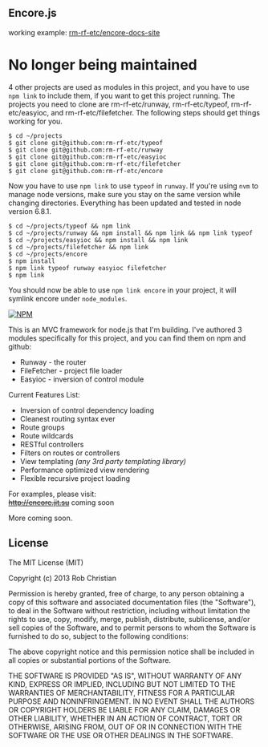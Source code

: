 ## Encore.js
working example: [rm-rf-etc/encore-docs-site](http://github.com/rm-rf-etc/encore-docs-site)

# No longer being maintained

4 other projects are used as modules in this project, and you have to use `npm link` to include them, if you want to get this project running. The projects you need to clone are rm-rf-etc/runway, rm-rf-etc/typeof, rm-rf-etc/easyioc, and rm-rf-etc/filefetcher. The following steps should get things working for you.
```
$ cd ~/projects
$ git clone git@github.com:rm-rf-etc/typeof
$ git clone git@github.com:rm-rf-etc/runway
$ git clone git@github.com:rm-rf-etc/easyioc
$ git clone git@github.com:rm-rf-etc/filefetcher
$ git clone git@github.com:rm-rf-etc/encore
```
Now you have to use `npm link` to use `typeof` in `runway`. If you're using `nvm` to manage node versions, make sure you stay on the same version while changing directories. Everything has been updated and tested in node version 6.8.1.
```
$ cd ~/projects/typeof && npm link
$ cd ~/projects/runway && npm install && npm link && npm link typeof
$ cd ~/projects/easyioc && npm install && npm link
$ cd ~/projects/filefetcher && npm link
$ cd ~/projects/encore
$ npm install
$ npm link typeof runway easyioc filefetcher
$ npm link
```
You should now be able to use `npm link encore` in your project, it will symlink encore under `node_modules`.


[![NPM](https://nodei.co/npm/encore.png?compact=true)](https://nodei.co/npm/encore/)

This is an MVC framework for node.js that I'm building. I've authored 3 modules specifically for this project,
and you can find them on npm and github:  

* Runway - the router  
* FileFetcher - project file loader  
* Easyioc - inversion of control module  

Current Features List:

* Inversion of control dependency loading  
* Cleanest routing syntax ever
* Route groups  
* Route wildcards  
* RESTful controllers  
* Filters on routes or controllers  
* View templating _(any 3rd party templating library)_  
* Performance optimized view rendering  
* Flexible recursive project loading

For examples, please visit:  
~~http://encore.jit.su~~ coming soon

More coming soon.

## License

The MIT License (MIT)

Copyright (c) 2013 Rob Christian

Permission is hereby granted, free of charge, to any person obtaining a copy of
this software and associated documentation files (the "Software"), to deal in
the Software without restriction, including without limitation the rights to
use, copy, modify, merge, publish, distribute, sublicense, and/or sell copies of
the Software, and to permit persons to whom the Software is furnished to do so,
subject to the following conditions:

The above copyright notice and this permission notice shall be included in all
copies or substantial portions of the Software.

THE SOFTWARE IS PROVIDED "AS IS", WITHOUT WARRANTY OF ANY KIND, EXPRESS OR
IMPLIED, INCLUDING BUT NOT LIMITED TO THE WARRANTIES OF MERCHANTABILITY, FITNESS
FOR A PARTICULAR PURPOSE AND NONINFRINGEMENT. IN NO EVENT SHALL THE AUTHORS OR
COPYRIGHT HOLDERS BE LIABLE FOR ANY CLAIM, DAMAGES OR OTHER LIABILITY, WHETHER
IN AN ACTION OF CONTRACT, TORT OR OTHERWISE, ARISING FROM, OUT OF OR IN
CONNECTION WITH THE SOFTWARE OR THE USE OR OTHER DEALINGS IN THE SOFTWARE.
